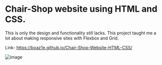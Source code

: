 # Chair-Shop website using HTML and CSS.
This is only the design and functionality still lacks. 
This project taught me a lot about making responsive sites with Flexbox and Grid.

Link- https://boaz1e.github.io/Chair-Shop-Website-HTML-CSS/

![image](https://user-images.githubusercontent.com/108184198/224658409-34b3d058-c931-4a89-af46-5a2b3cb1ff79.png)



